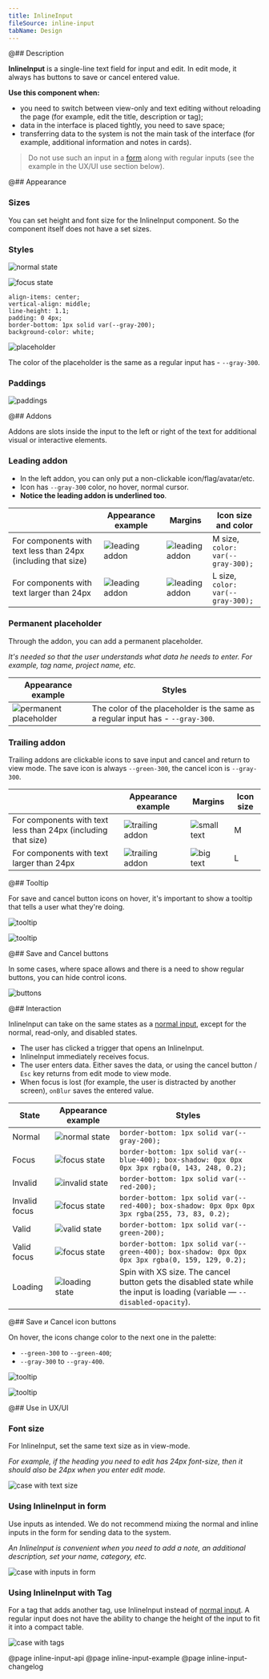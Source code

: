 ```yaml
---
title: InlineInput
fileSource: inline-input
tabName: Design
---
```


<!-- @import playground -->

@## Description

**InlineInput** is a single-line text field for input and edit. In edit mode, it always has buttons to save or cancel entered value.

**Use this component when:**

- you need to switch between view-only and text editing without reloading the page (for example, edit the title, description or tag);
- data in the interface is placed tightly, you need to save space;
- transferring data to the system is not the main task of the interface (for example, additional information and notes in cards).

> Do not use such an input in a [form](/components/form/) along with regular inputs (see the example in the UX/UI use section below).

@## Appearance

### Sizes

You can set height and font size for the InlineInput component. So the component itself does not have a set sizes.

### Styles

![normal state](static/normal.png)

![focus state](static/focus.png)

```
align-items: center;
vertical-align: middle;
line-height: 1.1;
padding: 0 4px;
border-bottom: 1px solid var(--gray-200);
background-color: white;
```

![placeholder](static/normal-placeholder.png)

The color of the placeholder is the same as a regular input has - `--gray-300`.

### Paddings

![paddings](static/paddings.png)

@## Addons

Addons are slots inside the input to the left or right of the text for additional visual or interactive elements.

### Leading addon

- In the left addon, you can only put a non-clickable icon/flag/avatar/etc.
- Icon has `--gray-300` color, no hover, normal cursor.
- **Notice the leading addon is underlined too**.

|                                                               | Appearance example                               | Margins                                                | Icon size and color               |
| ------------------------------------------------------------- | ------------------------------------------------ | ------------------------------------------------------ | --------------------------------- |
| For components with text less than 24px (including that size) | ![leading addon](static/leading-addon-focus.png) | ![leading addon](static/leading-addon-margins.png)     | M size, `color: var(--gray-300);` |
| For components with text larger than 24px                     | ![leading addon](static/leading-addon-big.png)   | ![leading addon](static/leading-addon-big-margins.png) | L size, `color: var(--gray-300);` |

### Permanent placeholder

Through the addon, you can add a permanent placeholder.

_It's needed so that the user understands what data he needs to enter. For example, tag name, project name, etc._

| Appearance example                                         | Styles                                                                          |
| ---------------------------------------------------------- | ------------------------------------------------------------------------------- |
| ![permanent placeholder](static/permanent-placeholder.png) | The color of the placeholder is the same as a regular input has - `--gray-300`. |

### Trailing addon

Trailing addons are clickable icons to save input and cancel and return to view mode.
The save icon is always `--green-300`, the cancel icon is `--gray-300`.

|                                                               | Appearance example                                       | Margins                              | Icon size |
| ------------------------------------------------------------- | -------------------------------------------------------- | ------------------------------------ | --------- |
| For components with text less than 24px (including that size) | ![trailing addon](static/trailing-addon-margins.png)     | ![small text](static/small-text.png) | M         |
| For components with text larger than 24px                     | ![trailing addon](static/trailing-addon-big-margins.png) | ![big text](static/big-text.png)     | L         |

@## Tooltip

For save and cancel button icons on hover, it's important to show a tooltip that tells a user what they're doing.

![tooltip](static/tooltip2.png)

![tooltip](static/tooltip1.png)

@## Save and Cancel buttons

In some cases, where space allows and there is a need to show regular buttons, you can hide control icons.

![buttons](static/buttons.png)

@## Interaction

InlineInput can take on the same states as a [normal input](/components/input/), except for the normal, read-only, and disabled states.

- The user has clicked a trigger that opens an InlineInput.
- InlineInput immediately receives focus.
- The user enters data. Either saves the data, or using the cancel button / `Esc` key returns from edit mode to view mode.
- When focus is lost (for example, the user is distracted by another screen), `onBlur` saves the entered value.

| State         | Appearance example                       | Styles                                                                                                                     |
| ------------- | ---------------------------------------- | -------------------------------------------------------------------------------------------------------------------------- |
| Normal        | ![normal state](static/normal.png)       | `border-bottom: 1px solid var(--gray-200);`                                                                                |
| Focus         | ![focus state](static/focus.png)         | `border-bottom: 1px solid var(--blue-400); box-shadow: 0px 0px 0px 3px rgba(0, 143, 248, 0.2);`                            |
| Invalid       | ![invalid state](static/invalid.png)     | `border-bottom: 1px solid var(--red-200);`                                                                                 |
| Invalid focus | ![focus state](static/invalid-focus.png) | `border-bottom: 1px solid var(--red-400); box-shadow: 0px 0px 0px 3px rgba(255, 73, 83, 0.2);`                             |
| Valid         | ![valid state](static/valid.png)         | `border-bottom: 1px solid var(--green-200);`                                                                               |
| Valid focus   | ![focus state](static/valid-focus.png)   | `border-bottom: 1px solid var(--green-400); box-shadow: 0px 0px 0px 3px rgba(0, 159, 129, 0.2);`                           |
| Loading       | ![loading state](static/loading.png)     | Spin with XS size. The cancel button gets the disabled state while the input is loading (variable — `--disabled-opacity`). |

@## Save и Cancel icon buttons

On hover, the icons change color to the next one in the palette:

- `--green-300` to `--green-400`;
- `--gray-300` to `--gray-400`.

![tooltip](static/tooltip2.png)

![tooltip](static/tooltip1.png)

@## Use in UX/UI

### Font size

For InlineInput, set the same text size as in view-mode.

_For example, if the heading you need to edit has 24px font-size, then it should also be 24px when you enter edit mode._

![case with text size](static/inline-size-yes-no.png)

### Using InlineInput in form

Use inputs as intended. We do not recommend mixing the normal and inline inputs in the form for sending data to the system.

_An InlineInput is convenient when you need to add a note, an additional description, set your name, category, etc._

![case with inputs in form](static/inline-yes-no.png)

### Using InlineInput with Tag

For a tag that adds another tag, use InlineInput instead of [normal input](/components/input/). A regular input does not have the ability to change the height of the input to fit it into a compact table.

![case with tags](static/inline-tag-yes-no.png)

@page inline-input-api
@page inline-input-example
@page inline-input-changelog
